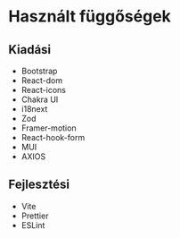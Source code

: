 # Használt függőségek

## Kiadási
- Bootstrap
- React-dom
- React-icons
- Chakra UI
- i18next
- Zod
- Framer-motion
- React-hook-form
- MUI
- AXIOS

## Fejlesztési
- Vite
- Prettier
- ESLint
